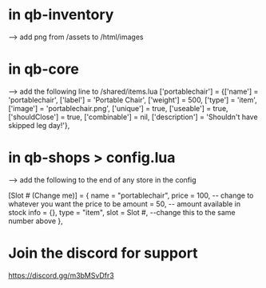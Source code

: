 # in qb-inventory
--> add png from /assets to /html/images

# in qb-core
--> add the following line to /shared/items.lua
	['portablechair'] 				 = {['name'] = 'portablechair', 				['label'] = 'Portable Chair', 			['weight'] = 500, 			['type'] = 'item', 		['image'] = 'portablechair.png', 			['unique'] = true, 		['useable'] = true, 	['shouldClose'] = true,	   	['combinable'] = nil,   ['description'] = 'Shouldn\'t have skipped leg day!'},

# in qb-shops > config.lua
--> add the following to the end of any store in the config

[Slot # (Change me)] = {
            name = "portablechair",
            price = 100, -- change to whatever you want the price to be 
            amount = 50, -- amount available in stock
            info = {},
            type = "item",
            slot = Slot #, --change this to the same number above
        },

# Join the discord for support
https://discord.gg/m3bMSvDfr3 